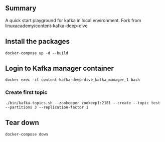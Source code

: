 ## Summary
A quick start playground for kafka in local environment. 
Fork from linuxacademy/content-kafka-deep-dive

## Install the packages
```
docker-compose up -d --build
```

## Login to Kafka manager container 
```
docker exec -it content-kafka-deep-dive_kafka_manager_1 bash
```

### Create first topic
```
./bin/kafka-topics.sh --zookeeper zookeep1:2181 --create --topic test --partitions 3 --replication-factor 1
```

## Tear down
```
docker-compose down
```
